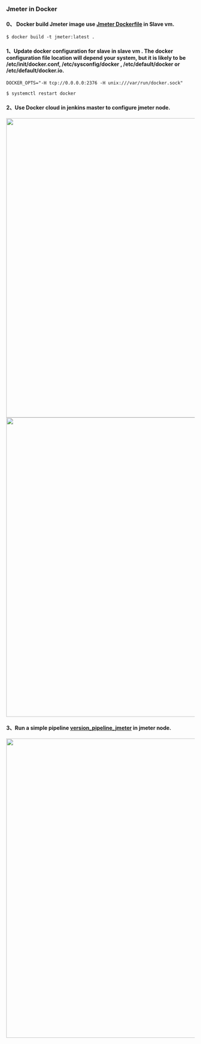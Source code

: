 ### Jmeter in Docker

#### 0、 Docker build Jmeter image use [Jmeter Dockerfile] in Slave vm.

```
$ docker build -t jmeter:latest .
```

#### 1、Update docker configuration for slave in slave vm . The docker configuration file location will depend your system, but it is likely to be /etc/init/docker.conf, /etc/sysconfig/docker , /etc/default/docker or /etc/default/docker.io.

```
DOCKER_OPTS="-H tcp://0.0.0.0:2376 -H unix:///var/run/docker.sock"
```
```
$ systemctl restart docker
```

#### 2、Use Docker cloud in jenkins master to configure jmeter node.

<img src="https://github.com/zbbkeepgoing/containerization/blob/master/Imgs/jmeter13.jpg" width="800" >
<img src="https://github.com/zbbkeepgoing/containerization/blob/master/Imgs/jmeter14.jpg" width="800" >

#### 3、Run a simple pipeline [version_pipeline_jmeter] in jmeter node. 

<img src="https://github.com/zbbkeepgoing/containerization/blob/master/Imgs/jmeter15.jpg" width="800" >





[Jmeter Dockerfile]:https://github.com/zbbkeepgoing/containerization/blob/master/Jmeter/Dockerfile
[version_pipeline_jmeter]:https://github.com/zbbkeepgoing/containerization/blob/master/Jmeter/version_pipeline_jmeter

